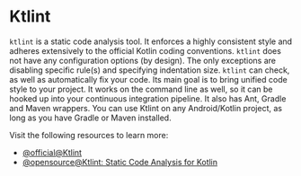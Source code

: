 # Ktlint

`ktlint` is a static code analysis tool. It enforces a highly consistent style and adheres extensively to the official Kotlin coding conventions. `ktlint` does not have any configuration options (by design). The only exceptions are disabling specific rule(s) and specifying indentation size. `ktlint` can check, as well as automatically fix your code. Its main goal is to bring unified code style to your project. It works on the command line as well, so it can be hooked up into your continuous integration pipeline. It also has Ant, Gradle and Maven wrappers. You can use Ktlint on any Android/Kotlin project, as long as you have Gradle or Maven installed.

Visit the following resources to learn more:

- [@official@Ktlint](https://ktlint.github.io/)
- [@opensource@Ktlint: Static Code Analysis for Kotlin](https://github.com/pinterest/ktlint)

